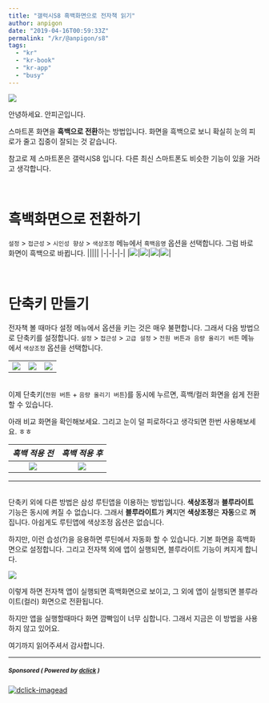 ```yaml
---
title: "갤럭시S8 흑백화면으로 전자책 읽기"
author: anpigon
date: "2019-04-16T00:59:33Z"
permalink: "/kr/@anpigon/s8"
tags:
  - "kr"
  - "kr-book"
  - "kr-app"
  - "busy"
---
```

![](https://cdn.steemitimages.com/600x0/https://files.steempeak.com/file/steempeak/anpigon/YtmWxsB2-11.jpg)

안녕하세요. 안피곤입니다.

스마트폰 화면을 **흑백으로 전환**하는 방법입니다.
화면을 흑백으로 보니 확실히 눈의 피로가 줄고 집중이 잘되는 것 같습니다.

참고로 제 스마트폰은 갤럭시S8 입니다. 
다른 최신 스마트폰도 비슷한 기능이 있을 거라고 생각합니다.

<br>

# 흑백화면으로 전환하기
`설정` > `접근성` > `시인성 향상` > `색상조정` 메뉴에서 `흑백음영` 옵션을 선택합니다. 
그럼 바로 화면이 흑백으로 바뀝니다.
|||||
|-|-|-|-|
|![](https://cdn.steemitimages.com/200x0/https://files.steempeak.com/file/steempeak/anpigon/bKtrhZBl-1.jpg)|![](https://cdn.steemitimages.com/200x0/https://files.steempeak.com/file/steempeak/anpigon/sm6MWzLJ-2.jpg)|![](https://cdn.steemitimages.com/200x0/https://files.steempeak.com/file/steempeak/anpigon/aWfcsxoE-3.jpg)|![](https://cdn.steemitimages.com/200x0/https://files.steempeak.com/file/steempeak/anpigon/qiCKkH9X-4.jpg)|

<br>

# 단축키 만들기
전자책 볼 때마다 설정 메뉴에서 옵션을 키는 것은 매우 불편합니다. 그래서 다음 방법으로 단축키를 설정합니다.
`설정` > `접근성` > `고급 설정` > `전원 버튼과 음량 올리기 버튼` 메뉴에서 `색상조정` 옵션을 선택합니다.

||||
|-|-|-|
|![](https://cdn.steemitimages.com/200x0/https://files.steempeak.com/file/steempeak/anpigon/MwcOqgbF-5.jpg)|![](https://cdn.steemitimages.com/200x0/https://files.steempeak.com/file/steempeak/anpigon/eULunk6I-6.jpg)|![](https://cdn.steemitimages.com/200x0/https://files.steempeak.com/file/steempeak/anpigon/N86drVci-7.jpg)|

<br>이제 단축키(`전원 버튼` + `음량 올리기 버튼`)를 동시에 누르면, 흑백/컬러 화면을 쉽게 전환할 수 있습니다.

아래 비교 화면을 확인해보세요. 
그리고 눈이 덜 피로하다고 생각되면 한번 사용해보세요. ㅎㅎ

|<center>*흑백 적용 전*</center>|<center>*흑백 적용 후*</center>|
|-|-|
|<center>![](https://cdn.steemitimages.com/300x0/https://files.steempeak.com/file/steempeak/anpigon/zOeTZ2HM-Screenshot_20190415-124918_20.jpg)</center>|<center>![](https://cdn.steemitimages.com/300x0/https://files.steempeak.com/file/steempeak/anpigon/Wx88Csn8-Screenshot_20190415-124924_20.jpg)</center>|


___

<br>단축키 외에 다른 방법은 삼성 루틴앱을 이용하는 방법입니다.
**색상조정**과 **블루라이트** 기능은 동시에 켜질 수 없습니다. 
그래서 **블루라이트**가 **켜**지면 **색상조정**은 **자동**으로 **꺼**집니다. 
아쉽게도 루틴앱에 색상조정 옵션은 없습니다.

하지만, 이런 습성(?)을 응용하면 루틴에서 자동화 할 수 있습니다. 
기본 화면을 흑백화면으로 설정합니다.
그리고 전자책 외에 앱이 실행되면, 블루라이트 기능이 켜지게 합니다.

![](https://cdn.steemitimages.com/500x0/https://files.steempeak.com/file/steempeak/anpigon/aa6JvOYy-collage.png)

이렇게 하면 전자책 앱이 실행되면 흑백화면으로 보이고, 
그 외에 앱이 실행되면 블루라이트(컬러) 화면으로 전환됩니다.

하지만 앱을 실행할때마다 화면 깜빡임이 너무 심합니다.
그래서 지금은 이 방법을 사용하지 않고 있어요.

여기까지 읽어주셔서 감사합니다.


---

#####  <sub> **Sponsored ( Powered by [dclick](https://www.dclick.io) )** </sub>
[![dclick-imagead](https://s3.ap-northeast-2.amazonaws.com/dclick/image/msowner2/1555565468647.jpg)](https://api.dclick.io/v1/c?x=eyJhbGciOiJIUzI1NiIsInR5cCI6IkpXVCJ9.eyJjIjoiYW5waWdvbiIsInMiOiJzOCIsImEiOlsiaS0yMTYiXSwidXJsIjoiaHR0cDovL2JpdC5seS9tb29uU1RFRU1fS1IyIiwiaWF0IjoxNTU1NTk2MTU0LCJleHAiOjE4NzA5NTYxNTR9.coH-wTkYyGKbEKi8S-XWF55P2fWhThHTyaYWDhppJwo)